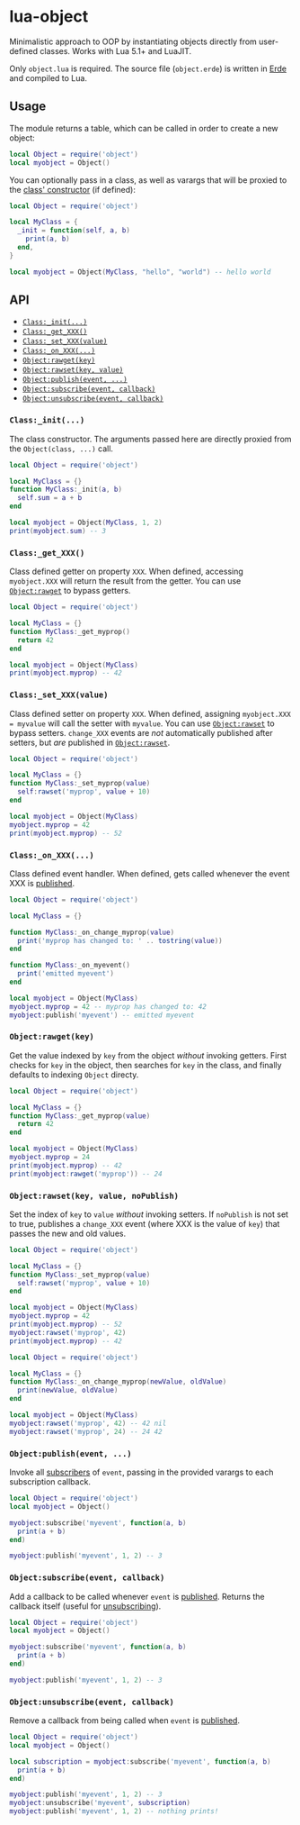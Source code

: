 # lua-object

Minimalistic approach to OOP by instantiating objects directly from user-defined classes. Works with Lua 5.1+ and LuaJIT.

Only `object.lua` is required. The source file (`object.erde`) is written in [Erde](https://erde-lang.github.io/) and compiled to Lua.

## Usage

The module returns a table, which can be called in order to create a new object:

```lua
local Object = require('object')
local myobject = Object()
```

You can optionally pass in a class, as well as varargs that will be proxied to the [class' constructor](#class_init) (if defined):

```lua
local Object = require('object')

local MyClass = {
  _init = function(self, a, b)
    print(a, b)
  end,
}

local myobject = Object(MyClass, "hello", "world") -- hello world
```

## API

- [`Class:_init(...)`](#class_init)
- [`Class:_get_XXX()`](#class_get_xxx)
- [`Class:_set_XXX(value)`](#class_set_xxxvalue)
- [`Class:_on_XXX(...)`](#class_on_xxx)
- [`Object:rawget(key)`](#objectrawgetkey)
- [`Object:rawset(key, value)`](#objectrawsetkey-value)
- [`Object:publish(event, ...)`](#objectpublishevent-)
- [`Object:subscribe(event, callback)`](#objectsubscribeevent-callback)
- [`Object:unsubscribe(event, callback)`](#objectunsubscribeevent-callback)

### `Class:_init(...)`

The class constructor. The arguments passed here are directly proxied from the `Object(class, ...)` call.

```lua
local Object = require('object')

local MyClass = {}
function MyClass:_init(a, b)
  self.sum = a + b
end

local myobject = Object(MyClass, 1, 2)
print(myobject.sum) -- 3
```

### `Class:_get_XXX()`

Class defined getter on property `XXX`. When defined, accessing `myobject.XXX` will return the result from the getter. You can use [`Object:rawget`](#objectrawgetkey) to bypass getters.

```lua
local Object = require('object')

local MyClass = {}
function MyClass:_get_myprop()
  return 42
end

local myobject = Object(MyClass)
print(myobject.myprop) -- 42
```

### `Class:_set_XXX(value)`

Class defined setter on property `XXX`. When defined, assigning `myobject.XXX = myvalue` will call the setter with `myvalue`. You can use [`Object:rawset`](#objectrawsetkey-value) to bypass setters. `change_XXX` events are _not_ automatically published after setters, but _are_ published in [`Object:rawset`](#objectrawsetkey-value).

```lua
local Object = require('object')

local MyClass = {}
function MyClass:_set_myprop(value)
  self:rawset('myprop', value + 10)
end

local myobject = Object(MyClass)
myobject.myprop = 42
print(myobject.myprop) -- 52
```

### `Class:_on_XXX(...)`

Class defined event handler. When defined, gets called whenever the event XXX is [published](#objectpublishevent-).

```lua
local Object = require('object')

local MyClass = {}

function MyClass:_on_change_myprop(value)
  print('myprop has changed to: ' .. tostring(value))
end

function MyClass:_on_myevent()
  print('emitted myevent')
end

local myobject = Object(MyClass)
myobject.myprop = 42 -- myprop has changed to: 42
myobject:publish('myevent') -- emitted myevent
```

### `Object:rawget(key)`

Get the value indexed by `key` from the object _without_ invoking getters. First checks for `key` in the object, then searches for `key` in the class, and finally defaults to indexing `Object` directy.

```lua
local Object = require('object')

local MyClass = {}
function MyClass:_get_myprop(value)
  return 42
end

local myobject = Object(MyClass)
myobject.myprop = 24
print(myobject.myprop) -- 42
print(myobject:rawget('myprop')) -- 24
```

### `Object:rawset(key, value, noPublish)`

Set the index of `key` to `value` _without_ invoking setters. If `noPublish` is not set to true, publishes a `change_XXX` event (where XXX is the value of `key`) that passes the new and old values.

```lua
local Object = require('object')

local MyClass = {}
function MyClass:_set_myprop(value)
  self:rawset('myprop', value + 10)
end

local myobject = Object(MyClass)
myobject.myprop = 42
print(myobject.myprop) -- 52
myobject:rawset('myprop', 42)
print(myobject.myprop) -- 42
```

```lua
local Object = require('object')

local MyClass = {}
function MyClass:_on_change_myprop(newValue, oldValue)
  print(newValue, oldValue)
end

local myobject = Object(MyClass)
myobject:rawset('myprop', 42) -- 42 nil
myobject:rawset('myprop', 24) -- 24 42
```

### `Object:publish(event, ...)`

Invoke all [subscribers](#objectsubscribeevent-callback) of `event`, passing in the provided varargs to each subscription callback.

```lua
local Object = require('object')
local myobject = Object()

myobject:subscribe('myevent', function(a, b)
  print(a + b)
end)

myobject:publish('myevent', 1, 2) -- 3
```

### `Object:subscribe(event, callback)`

Add a callback to be called whenever `event` is [published](#objectpublishevent-). Returns the callback itself (useful for [unsubscribing](#objectunsubscribeevent-callback)).

```lua
local Object = require('object')
local myobject = Object()

myobject:subscribe('myevent', function(a, b)
  print(a + b)
end)

myobject:publish('myevent', 1, 2) -- 3
```

### `Object:unsubscribe(event, callback)`

Remove a callback from being called when `event` is [published](#objectpublishevent-).

```lua
local Object = require('object')
local myobject = Object()

local subscription = myobject:subscribe('myevent', function(a, b)
  print(a + b)
end)

myobject:publish('myevent', 1, 2) -- 3
myobject:unsubscribe('myevent', subscription)
myobject:publish('myevent', 1, 2) -- nothing prints!
```
